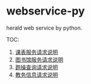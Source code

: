 webservice-py
=============

herald web service by python.


TOC:

  1. [课表服务请求说明](https://github.com/HeraldStudio/webservice-py/blob/master/herald_web_service/curriculum_service)
  2. [图书馆服务请求说明](https://github.com/HeraldStudio/webservice-py/blob/master/herald_web_service/seulibrary)
  3. [跑操查询请求说明](https://github.com/HeraldStudio/webservice-py/blob/master/herald_web_service/tyx_service)
  4. [教务信息请求说明](https://github.com/HeraldStudio/webservice-py/tree/master/herald_web_service/jwcInfor)
